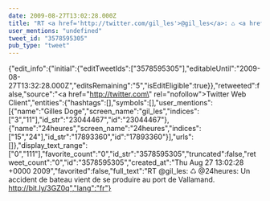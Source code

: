 ```yaml
---
date: 2009-08-27T13:02:28.000Z
title: "RT <a href='http://twitter.com/gil_les'>@gil_les</a>: ♺ <a href='http://twitter.com/24heures'>@24heures</a>: Un accident de bateau vient de se produire au port de Vallamand.  http://bit.ly/3GZ0q″"
user_mentions: "undefined"
tweet_id: "3578595305"
pub_type: "tweet"
---
```

{"edit_info":{"initial":{"editTweetIds":["3578595305"],"editableUntil":"2009-08-27T13:32:28.000Z","editsRemaining":"5","isEditEligible":true}},"retweeted":false,"source":"<a href=\"http://twitter.com\" rel=\"nofollow\">Twitter Web Client</a>","entities":{"hashtags":[],"symbols":[],"user_mentions":[{"name":"Gilles Doge","screen_name":"gil_les","indices":["3","11"],"id_str":"23044467","id":"23044467"},{"name":"24heures","screen_name":"24heures","indices":["15","24"],"id_str":"17893360","id":"17893360"}],"urls":[]},"display_text_range":["0","111"],"favorite_count":"0","id_str":"3578595305","truncated":false,"retweet_count":"0","id":"3578595305","created_at":"Thu Aug 27 13:02:28 +0000 2009","favorited":false,"full_text":"RT @gil_les: ♺ @24heures: Un accident de bateau vient de se produire au port de Vallamand.  http://bit.ly/3GZ0q","lang":"fr"}

